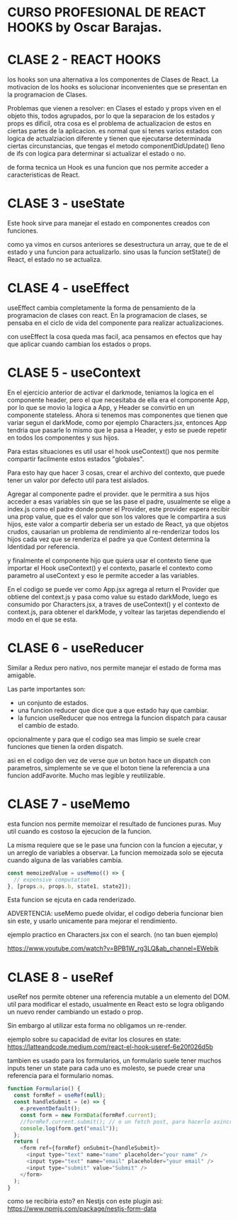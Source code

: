 # CURSO PROFESIONAL DE REACT HOOKS by Oscar Barajas.

# CLASE 2 - REACT HOOKS

los hooks son una alternativa a los componentes de Clases de React.
La motivacion de los hooks es solucionar inconvenientes que se presentan en la programacion de Clases.

Problemas que vienen a resolver:
en Clases el estado y props viven en el objeto this, todos agrupados, por lo que la separacion de los estados y props es dificil, otra cosa es el problema de actualizacion de estos en ciertas partes de la aplicacion.
es normal que si tenes varios estados con logica de actualziacion diferente y tienen que ejecutarse determinada ciertas circunstancias, que tengas el metodo componentDidUpdate() lleno de ifs con logica para determinar si actualizar el estado o no.

de forma tecnica un Hook es una funcion que nos permite acceder a caracteristicas de React.

# CLASE 3 - useState

Este hook sirve para manejar el estado en componentes creados con funciones.

como ya vimos en cursos anteriores se desestructura un array, que te de el estado y una funcion para actualizarlo.
sino usas la funcion setState() de React, el estado no se actualiza.

# CLASE 4 - useEffect

useEffect cambia completamente la forma de pensamiento de la programacion de clases con react.
En la programacion de clases, se pensaba en el ciclo de vida del componente para realizar actualizaciones.

con useEffect la cosa queda mas facil, aca pensamos en efectos que hay que aplicar cuando cambian los estados o props.

# CLASE 5 - useContext

En el ejercicio anterior de activar el darkmode, teniamos la logica en el componente header, pero el que necesitaba de ella era el componente App, por lo que se movio la logica a App, y Header se convirtio en un componente stateless.
Ahora si tenemos mas componentes que tienen que variar segun el darkMode, como por ejemplo Characters.jsx, entonces App tendria que pasarle lo mismo que le pasa a Header, y esto se puede repetir en todos los componentes y sus hijos.

Para estas situaciones es util usar el hook useContext() que nos permite compartir facilmente estos estados "globales".

Para esto hay que hacer 3 cosas, crear el archivo del contexto, que puede tener un valor por defecto util para test aislados.

Agregar al componente padre el provider. que le permitira a sus hijos acceder a esas variables sin que se las pase el padre, usualmente se elige a index.js como el padre donde poner el Provider, este provider espera recibir una prop value, que es el valor que son los valores que le compartira a sus hijos, este valor a compartir deberia ser un estado de React, ya que objetos crudos, causarian un problema de rendimiento al re-renderizar todos los hijos cada vez que se renderiza el padre ya que Context determina la Identidad por referencia.

y finalmente el componente hijo que quiera usar el contexto tiene que importar el Hook useContext() y el contexto, pasarle el contexto como parametro al useContext y eso le permite acceder a las variables.

En el codigo se puede ver como App.jsx agrega al return el Provider que obtiene del context.js y pasa como value su estado darkMode,
luego es consumido por Characters.jsx, a traves de useContext() y el contexto de context.js, para obtener el darkMode, y voltear las tarjetas dependiendo el modo en el que se esta.

# CLASE 6 - useReducer

Similar a Redux pero nativo, nos permite manejar el estado de forma mas amigable.

Las parte importantes son:

- un conjunto de estados.
- una funcion reducer que dice que a que estado hay que cambiar.
- la funcion useReducer que nos entrega la funcion dispatch para causar el cambio de estado.

opcionalmente y para que el codigo sea mas limpio se suele crear funciones que tienen la orden dispatch.

asi en el codigo den vez de verse que un boton hace un dispatch con parametros, simplemente se ve que el boton tiene la referencia a una funcion addFavorite. Mucho mas legible y reutilizable.

# CLASE 7 - useMemo

esta funcion nos permite memoizar el resultado de funciones puras. Muy util cuando es costoso la ejecucion de la funcion.

La misma requiere que se le pase una funcion con la funcion a ejecutar, y un arreglo de variables a observar. La funcion memoizada solo se ejecuta cuando alguna de las variables cambia.

```js
const memoizedValue = useMemo(() => {
  // expensive computation
}, [props.a, props.b, state1, state2]);
```

Esta funcion se ejcuta en cada renderizado.

ADVERTENCIA: useMemo puede olvidar, el codigo deberia funcionar bien sin este, y usarlo unicamente para mejorar el rendimiento.

ejemplo practico en Characters.jsx con el search. (no tan buen ejemplo)

https://www.youtube.com/watch?v=BPB1W_rg3LQ&ab_channel=EWebik

# CLASE 8 - useRef

useRef nos permite obtener una referencia mutable a un elemento del DOM.
util para modificar el estado, usualmente en React esto se logra obligando un nuevo render cambiando un estado o prop.

Sin embargo al utilizar esta forma no obligamos un re-render.

ejemplo sobre su capacidad de evitar los closures en state:
https://latteandcode.medium.com/react-el-hook-useref-6e20f026d5b

tambien es usado para los formularios, un formulario suele tener muchos inputs tener un state para cada uno es molesto, se puede crear una referencia para el formulario nomas.

```js
function Formulario() {
  const formRef = useRef(null);
  const handleSubmit = (e) => {
    e.preventDefault();
    const form = new FormData(formRef.current);
    //formRef.current.submit(); // o un fetch post, para hacerlo asincrono
    console.log(form.get("email"));
  };
  return (
    <form ref={formRef} onSubmit={handleSubmit}>
      <input type="text" name="name" placeholder="your name" />
      <input type="text" name="email" placeholder="your email" />
      <input type="submit" value="Submit" />
    </form>
  );
}
```

como se recibiria esto? en Nestjs con este plugin asi:
https://www.npmjs.com/package/nestjs-form-data
